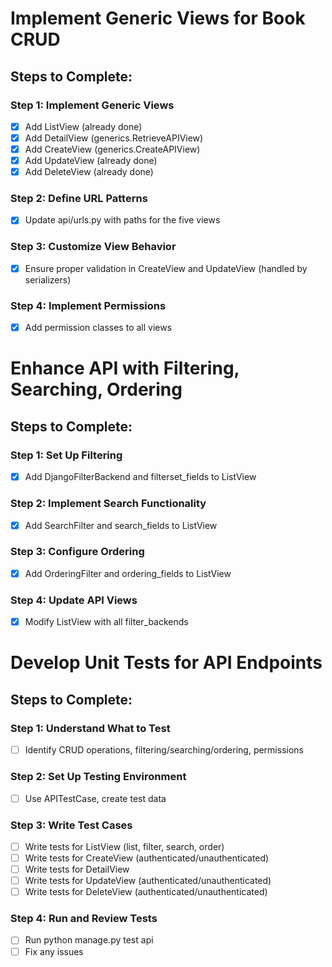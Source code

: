 # Implement Generic Views for Book CRUD

## Steps to Complete:

### Step 1: Implement Generic Views
- [x] Add ListView (already done)
- [x] Add DetailView (generics.RetrieveAPIView)
- [x] Add CreateView (generics.CreateAPIView)
- [x] Add UpdateView (already done)
- [x] Add DeleteView (already done)

### Step 2: Define URL Patterns
- [x] Update api/urls.py with paths for the five views

### Step 3: Customize View Behavior
- [x] Ensure proper validation in CreateView and UpdateView (handled by serializers)

### Step 4: Implement Permissions
- [x] Add permission classes to all views

# Enhance API with Filtering, Searching, Ordering

## Steps to Complete:

### Step 1: Set Up Filtering
- [x] Add DjangoFilterBackend and filterset_fields to ListView

### Step 2: Implement Search Functionality
- [x] Add SearchFilter and search_fields to ListView

### Step 3: Configure Ordering
- [x] Add OrderingFilter and ordering_fields to ListView

### Step 4: Update API Views
- [x] Modify ListView with all filter_backends

# Develop Unit Tests for API Endpoints

## Steps to Complete:

### Step 1: Understand What to Test
- [ ] Identify CRUD operations, filtering/searching/ordering, permissions

### Step 2: Set Up Testing Environment
- [ ] Use APITestCase, create test data

### Step 3: Write Test Cases
- [ ] Write tests for ListView (list, filter, search, order)
- [ ] Write tests for CreateView (authenticated/unauthenticated)
- [ ] Write tests for DetailView
- [ ] Write tests for UpdateView (authenticated/unauthenticated)
- [ ] Write tests for DeleteView (authenticated/unauthenticated)

### Step 4: Run and Review Tests
- [ ] Run python manage.py test api
- [ ] Fix any issues
